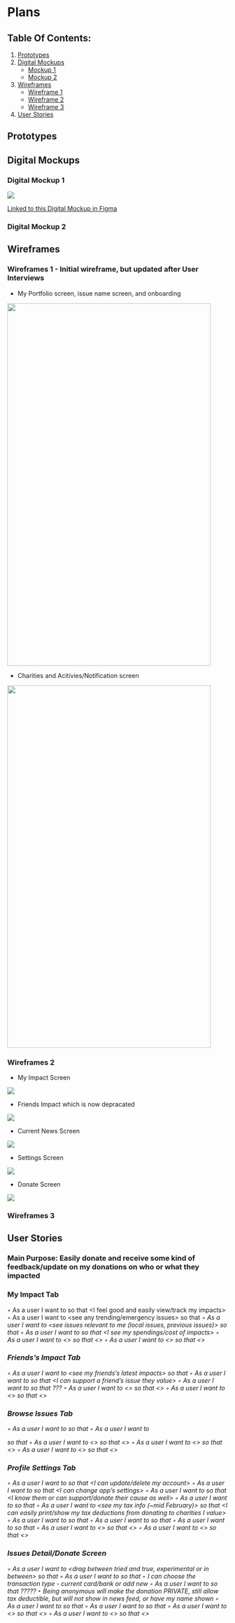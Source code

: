 # Plans

## Table Of Contents:
1. [Prototypes](#prototype)
2. [Digital Mockups](#digitalMockups)
    - [Mockup 1](#mockup1)
    - [Mockup 2](#mockup2)
3. [Wireframes](#wireframes)
    - [Wireframe 1](#wireframe1)
    - [Wireframe 2](#wireframe2)
    - [Wireframe 3](#wireframe3)
4. [User Stories](#userstories)

<a name="prototype"></a>
## Prototypes

<a name="digitalMockups"></a>
## Digital Mockups
<a name="mockup1"></a>
### Digital Mockup 1
<img src="https://github.com/SamuelFolledo/MakeImpact/blob/master/static/plans/images/digitalMockup0.png">

[Linked to this Digital Mockup in Figma](https://www.figma.com/file/VZ1CzEo2bFvuxzwa7u4U4C/Impact-App?node-id=0%3A1)

<a name="mockup2"></a>
### Digital Mockup 2

<a name="wireframes"></a>
## Wireframes
<a name="wireframe1"></a>
### Wireframes 1 - Initial wireframe, but updated after User Interviews
- My Portfolio screen, issue name screen, and onboarding
<img src="https://github.com/SamuelFolledo/MakeImpact/blob/master/static/plans/images/wireframe1-1.png" width="465" height="828">

- Charities and Acitivies/Notification screen
<img src="https://github.com/SamuelFolledo/MakeImpact/blob/master/static/plans/images/wireframe1-2.png" width="465" height="828">

<a name="wireframe2"></a>
### Wireframes 2
- My Impact Screen
<img src="https://github.com/SamuelFolledo/MakeImpact/blob/master/static/plans/images/wireframe2-1.png">

- Friends Impact which is now depracated
<img src="https://github.com/SamuelFolledo/MakeImpact/blob/master/static/plans/images/wireframe2-2.png">

- Current News Screen
<img src="https://github.com/SamuelFolledo/MakeImpact/blob/master/static/plans/images/wireframe2-3.png">

- Settings Screen
<img src="https://github.com/SamuelFolledo/MakeImpact/blob/master/static/plans/images/wireframe2-4.png">

- Donate Screen
<img src="https://github.com/SamuelFolledo/MakeImpact/blob/master/static/plans/images/wireframe2-5.png">

<a name="wireframe3"></a>
### Wireframes 3


<a name="userstories"></a>
## User Stories
### Main Purpose: Easily donate and receive some kind of feedback/update on my donations on who or what they impacted

### My Impact Tab
◦ As a user I want to <immediately see my impacts> so that <I feel good and easily view/track my impacts>
◦ As a user I want to <see any trending/emergency issues> so that <I can support if I am able to>
◦ As a user I want to <see issues relevant to me (local issues, previous issues)> so that <I am aware of the issues I value>
◦ As a user I want to <easily add funds> so that <I see my spendings/cost of impacts>
◦ As a user I want to <> so that <>
◦ As a user I want to <> so that <>

### Friends’s Impact Tab
◦ As a user I want to <see my friends’s latest impacts> so that <I know issues they value>
◦ As a user I want to <like or add an extra donation> so that <I can support a friend’s issue they value>
◦ As a user I want to <maybe go to their profile> so that <I can see their activities> ???
◦ As a user I want to <> so that <>
◦ As a user I want to <> so that <>

### Browse Issues Tab
◦ As a user I want to <see issues around the country> so that <I am up to date with current issues>
◦ As a user I want to <search issues> so that <I can see a specific issue>
◦ As a user I want to <> so that <>
◦ As a user I want to <> so that <>
◦ As a user I want to <> so that <>

### Profile Settings Tab
◦ As a user I want to <access my count> so that <I can update/delete my account>
◦ As a user I want to <access settings> so that <I can change app’s settings>
◦ As a user I want to <see credits> so that <I know them or can support/donate their cause as well>
◦ As a user I want to <view my previous activities> so that <I can see my overall impact>
◦ As a user I want to <see my tax info (~mid February)> so that <I can easily print/show my tax deductions from donating to charities I value>
◦ As a user I want to <see feedback button> so that <I can make suggestions>
◦ As a user I want to <see review> so that <I can leave a review in the App Store>
◦ As a user I want to <see logout> so that <I can logout>
◦ As a user I want to <> so that <>
◦ As a user I want to <> so that <>


### Issues Detail/Donate Screen
◦ As a user I want to <drag between tried and true, experimental or in between> so that <I have some idea on where my donations will go>
◦ As a user I want to <set amount of donation> so that <I can specify how much I want to donate>
    ‣ I can choose the transaction type - current card/bank or add new
◦ As a user I want to <see anonymous button> so that <I can be anonymous> ?????
    ‣ Being anonymous will make the donation PRIVATE, still allow tax deductible, but will not show in news feed, or have my name shown 
◦ As a user I want to <have a textfield> so that <I can leave a message or in dedication of with my donations>
◦ As a user I want to <have buttons for the donation amount and donateButton> so that <I can confirm my donations>
◦ As a user I want to <> so that <>
◦ As a user I want to <> so that <>
